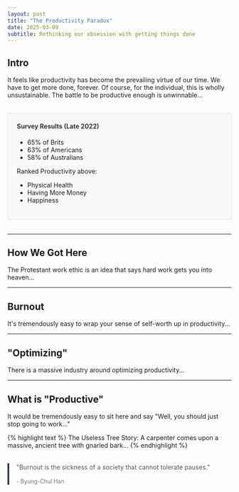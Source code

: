 ```yaml
---
layout: post
title: "The Productivity Paradox"
date: 2025-03-09
subtitle: Rethinking our obsession with getting things done
---
```


## Intro

It feels like productivity has become the prevailing virtue of our time. We have to get more done, forever. Of course, for the individual, this is wholly unsustainable. The battle to be productive enough is unwinnable...

<div class="chart">
    <h4>Survey Results (Late 2022)</h4>
    <ul>
        <li>65% of Brits</li>
        <li>63% of Americans</li>
        <li>58% of Australians</li>
    </ul>
    <p>Ranked Productivity above:</p>
    <ul>
        <li>Physical Health</li>
        <li>Having More Money</li>
        <li>Happiness</li>
    </ul>
</div>

<style>
.chart {
    border: 1px solid #ddd;
    padding: 20px;
    margin: 2rem 0;
    background: #f9f9f9;
}
.chart h4 {
    margin-top: 0;
    color: #333;
}
</style>

---

## How We Got Here

The Protestant work ethic is an idea that says hard work gets you into heaven...

---

## Burnout

It's tremendously easy to wrap your sense of self-worth up in productivity...

---

## "Optimizing"

There is a massive industry around optimizing productivity...

---

## What is "Productive"

It would be tremendously easy to sit here and say "Well, you should just stop going to work..." 

{% highlight text %}
The Useless Tree Story:
A carpenter comes upon a massive, ancient tree with gnarled bark...
{% endhighlight %}

<div class="philosophy">
    <blockquote>
        "Burnout is the sickness of a society that cannot tolerate pauses." 
        <footer>- Byung-Chul Han</footer>
    </blockquote>
</div>

<style>
.philosophy blockquote {
    border-left: 4px solid #2c3e50;
    padding-left: 1rem;
    margin: 2rem 0;
    color: #555;
}
.philosophy footer {
    margin-top: 1rem;
    font-size: 0.9em;
    color: #777;
}
</style>
